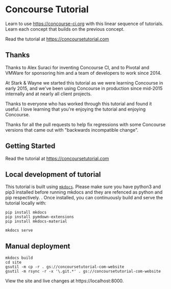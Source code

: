 # Concourse Tutorial

Learn to use https://concourse-ci.org with this linear sequence of tutorials. Learn each concept that builds on the previous concept.

Read the tutorial at https://concoursetutorial.com

## Thanks

Thanks to Alex Suraci for inventing Concourse CI, and to Pivotal and VMWare for sponsoring him and a team of developers to work since 2014.

At Stark & Wayne we started this tutorial as we were learning Concourse in early 2015, and we've been using Concourse in production since mid-2015 internally and at nearly all client projects.

Thanks to everyone who has worked through this tutorial and found it useful. I love learning that you're enjoying the tutorial and enjoying Concourse.

Thanks for all the pull requests to help fix regressions with some Concourse versions that came out with "backwards incompatible change".

## Getting Started

Read the tutorial at https://concoursetutorial.com

## Local development of tutorial

This tutorial is built using [`mkdocs`](http://www.mkdocs.org/). Please make sure you have python3 and pip3 installed before running mkdocs and they are refenced as python and pip respectively. . Once installed, you can continuously build and serve the tutorial locally with:

```plain
pip install mkdocs
pip install pymdown-extensions
pip install mkdocs-material

mkdocs serve
```

## Manual deployment

```
mkdocs build
cd site
gsutil -m cp -r . gs://concoursetutorial-com-website
gsutil -m rsync -r -x '\.git.*' . gs://concoursetutorial-com-website

```

View the site and live changes at https://localhost:8000.

